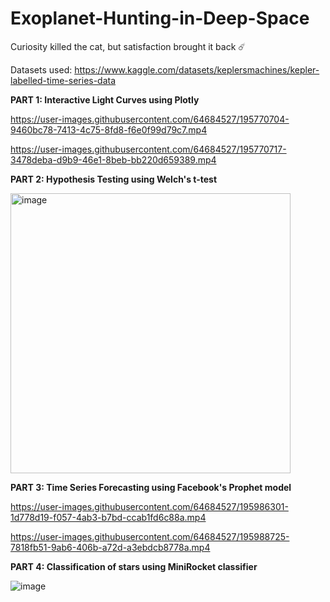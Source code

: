 # Exoplanet-Hunting-in-Deep-Space

Curiosity killed the cat, but satisfaction brought it back ☄️

Datasets used: https://www.kaggle.com/datasets/keplersmachines/kepler-labelled-time-series-data

__PART 1: Interactive Light Curves using Plotly__

https://user-images.githubusercontent.com/64684527/195770704-9460bc78-7413-4c75-8fd8-f6e0f99d79c7.mp4

https://user-images.githubusercontent.com/64684527/195770717-3478deba-d9b9-46e1-8beb-bb220d659389.mp4

__PART 2: Hypothesis Testing using Welch's t-test__

<img width="448" alt="image" src="https://user-images.githubusercontent.com/64684527/195773543-5a8c0aaa-6b37-45e8-aac6-0c5a5f091810.png">

__PART 3: Time Series Forecasting using Facebook's Prophet model__

https://user-images.githubusercontent.com/64684527/195986301-1d778d19-f057-4ab3-b7bd-ccab1fd6c88a.mp4

https://user-images.githubusercontent.com/64684527/195988725-7818fb51-9ab6-406b-a72d-a3ebdcb8778a.mp4

__PART 4: Classification of stars using MiniRocket classifier__

![image](https://user-images.githubusercontent.com/64684527/196043738-1ded2be0-832e-4b98-b8e4-7fc70d963b8f.png)
